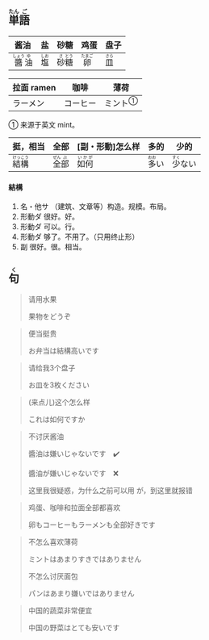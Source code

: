 ## <ruby>単<rt>たん</rt>語<rt>ご</rt></ruby>

| 酱油                                        | 盐                           | 砂糖                                      | 鸡蛋                           | 盘子                         |
| ------------------------------------------- | ---------------------------- | ----------------------------------------- | ------------------------------ | ---------------------------- |
| <ruby>醬<rt>しょう</rt>油<rt>ゆ</rt></ruby> | <ruby>塩<rt>しお</rt></ruby> | <ruby>砂<rt>さ</rt>糖<rt>とう</rt></ruby> | <ruby>卵<rt>たまご</rt></ruby> | <ruby>皿<rt>さら</rt></ruby> |

| 拉面 ramen | 咖啡     | 薄荷                      |
| ---------- | -------- | ------------------------- |
| ラーメン   | コーヒー | <a>ミント</a><sup>①</sup> |

① 来源于英文 mint。

| 挺，相当                                    | 全部                                      | [副・形動]怎么样                 | 多的                           | 少的                             |
| ------------------------------------------- | ----------------------------------------- | -------------------------------- | ------------------------------ | -------------------------------- |
| <ruby>結<rt>けっ</rt>構<rt>こう</rt></ruby> | <ruby>全<rt>ぜん</rt>部<rt>ぶ</rt></ruby> | <ruby>如何<rt>いかが</rt></ruby> | <ruby>多<rt>おお</rt>い</ruby> | <ruby>少<rt>すく</rt>ない</ruby> |

#### 結構

1. 名・他サ （建筑、文章等）构造。规模。布局。
2. 形動ダ 很好。好。
3. 形動ダ 可以。行。
4. 形動ダ 够了。不用了。（只用终止形）
5. 副 很好。很。相当。

## <ruby>句<rt>く</rt></ruby>

> 请用水果
> 
> 果物をどうぞ

> 便当挺贵
> 
> お弁当は結構高いです

> 请给我3个盘子
> 
> お皿を3枚ください

> (来点儿)这个怎么样
> 
> これは如何ですか

> 不讨厌酱油
> 
> 醬油は嫌いじゃないです　✔️
> 
> 醬油が嫌いじゃないです　❌
> 
> 这里我很疑惑，为什么之前可以用 が，到这里就报错

> 鸡蛋、咖啡和拉面全部都喜欢
>
> 卵もコーヒーもラーメンも全部好きです

> 不怎么喜欢薄荷
>
> ミントはあまりすきではありません
>
> 不怎么讨厌面包
>
> パンはあまり嫌いではありません

> 中国的蔬菜非常便宜
>
> 中国の野菜はとても安いです

